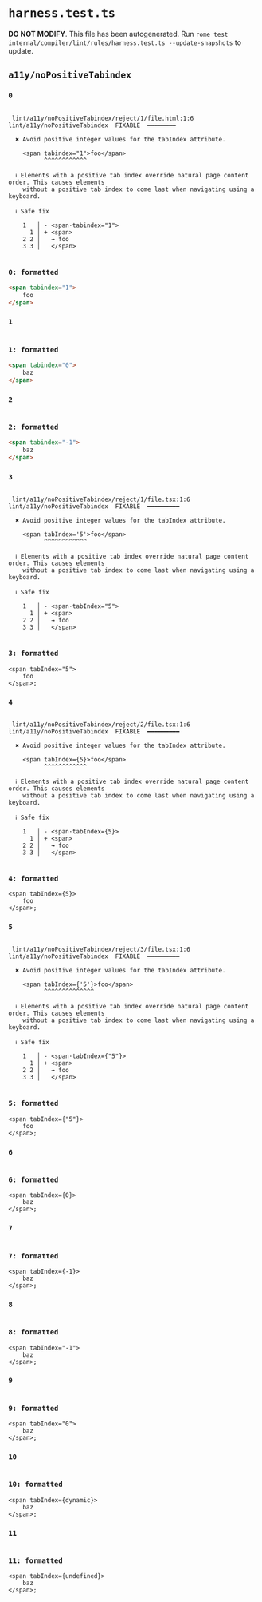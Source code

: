 # `harness.test.ts`

**DO NOT MODIFY**. This file has been autogenerated. Run `rome test internal/compiler/lint/rules/harness.test.ts --update-snapshots` to update.

## `a11y/noPositiveTabindex`

### `0`

```

 lint/a11y/noPositiveTabindex/reject/1/file.html:1:6 lint/a11y/noPositiveTabindex  FIXABLE  ━━━━━━━━

  ✖ Avoid positive integer values for the tabIndex attribute.

    <span tabindex="1">foo</span>
          ^^^^^^^^^^^^

  ℹ Elements with a positive tab index override natural page content order. This causes elements
    without a positive tab index to come last when navigating using a keyboard.

  ℹ Safe fix

    1   │ - <span·tabindex="1">
      1 │ + <span>
    2 2 │   → foo
    3 3 │   </span>


```

### `0: formatted`

```html
<span tabindex="1">
	foo
</span>

```

### `1`

```

```

### `1: formatted`

```html
<span tabindex="0">
	baz
</span>

```

### `2`

```

```

### `2: formatted`

```html
<span tabindex="-1">
	baz
</span>

```

### `3`

```

 lint/a11y/noPositiveTabindex/reject/1/file.tsx:1:6 lint/a11y/noPositiveTabindex  FIXABLE  ━━━━━━━━━

  ✖ Avoid positive integer values for the tabIndex attribute.

    <span tabIndex='5'>foo</span>
          ^^^^^^^^^^^^

  ℹ Elements with a positive tab index override natural page content order. This causes elements
    without a positive tab index to come last when navigating using a keyboard.

  ℹ Safe fix

    1   │ - <span·tabIndex="5">
      1 │ + <span>
    2 2 │   → foo
    3 3 │   </span>


```

### `3: formatted`

```tsx
<span tabIndex="5">
	foo
</span>;

```

### `4`

```

 lint/a11y/noPositiveTabindex/reject/2/file.tsx:1:6 lint/a11y/noPositiveTabindex  FIXABLE  ━━━━━━━━━

  ✖ Avoid positive integer values for the tabIndex attribute.

    <span tabIndex={5}>foo</span>
          ^^^^^^^^^^^^

  ℹ Elements with a positive tab index override natural page content order. This causes elements
    without a positive tab index to come last when navigating using a keyboard.

  ℹ Safe fix

    1   │ - <span·tabIndex={5}>
      1 │ + <span>
    2 2 │   → foo
    3 3 │   </span>


```

### `4: formatted`

```tsx
<span tabIndex={5}>
	foo
</span>;

```

### `5`

```

 lint/a11y/noPositiveTabindex/reject/3/file.tsx:1:6 lint/a11y/noPositiveTabindex  FIXABLE  ━━━━━━━━━

  ✖ Avoid positive integer values for the tabIndex attribute.

    <span tabIndex={'5'}>foo</span>
          ^^^^^^^^^^^^^^

  ℹ Elements with a positive tab index override natural page content order. This causes elements
    without a positive tab index to come last when navigating using a keyboard.

  ℹ Safe fix

    1   │ - <span·tabIndex={"5"}>
      1 │ + <span>
    2 2 │   → foo
    3 3 │   </span>


```

### `5: formatted`

```tsx
<span tabIndex={"5"}>
	foo
</span>;

```

### `6`

```

```

### `6: formatted`

```tsx
<span tabIndex={0}>
	baz
</span>;

```

### `7`

```

```

### `7: formatted`

```tsx
<span tabIndex={-1}>
	baz
</span>;

```

### `8`

```

```

### `8: formatted`

```tsx
<span tabIndex="-1">
	baz
</span>;

```

### `9`

```

```

### `9: formatted`

```tsx
<span tabIndex="0">
	baz
</span>;

```

### `10`

```

```

### `10: formatted`

```tsx
<span tabIndex={dynamic}>
	baz
</span>;

```

### `11`

```

```

### `11: formatted`

```tsx
<span tabIndex={undefined}>
	baz
</span>;

```
